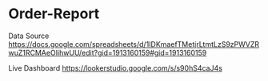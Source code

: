 # Order-Report

Data Source  https://docs.google.com/spreadsheets/d/1IDKmaefTMetjrLtmtLzS9zPWVZRwuZ1RCMAeOIihwUU/edit?gid=1913160159#gid=1913160159

Live Dashboard   https://lookerstudio.google.com/s/s90hS4caJ4s
